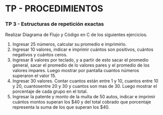 # TP - PROCEDIMIENTOS

### TP 3 - Estructuras de repetición exactas

Realizar Diagrama de Flujo y Código en C de los siguientes ejercicios.

1. Ingresar 25 números, calcular su promedio e imprimirlo.
2. Ingresar 10 valores, indicar e imprimir cuántos son positivos, cuántos negativos y cuántos ceros.
3. Ingresar 8 valores por teclado, y a partir de esto sacar el promedio general, sacar el promedio de lo valores pares y el promedio de los valores impares. Luego mostrar por pantalla cuantos números superaron el valor 15.
4. Ingresar 30 valores. Contar cuantos están entre 1 y 10, cuantos entre 10 y 20, cuantosentre 20 y 30 y cuantos son mas de 30. Luego mostrar el porcentaje de cada grupo en el total.
5. Ingresar la patente y monto de la multa de 50 autos, indicar e imprimir cuántos montos superan los $40 y del total cobrado que porcentaje representa la suma de los que superan los $40.
